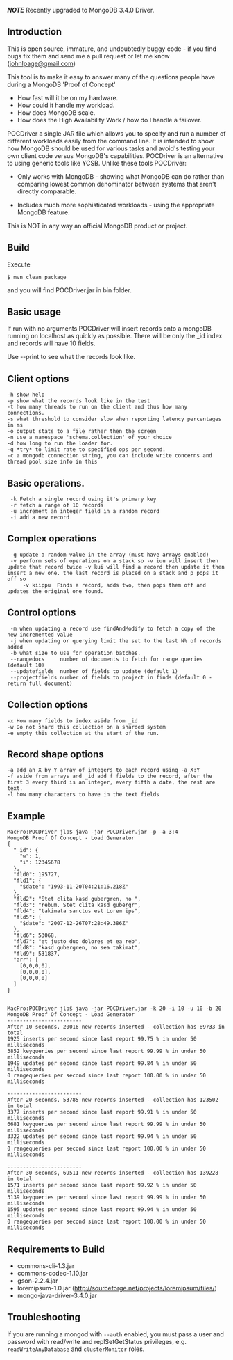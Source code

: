 ***NOTE***
Recently upgraded to MongoDB 3.4.0 Driver.

Introduction
------------
This is open source, immature, and undoubtedly buggy code - if you find bugs fix them and send me a pull request or let me know (johnlpage@gmail.com)
 
This tool is to make it easy to answer many of the questions people have during a MongoDB 'Proof of Concept'

* How fast will it be on my hardware.
* How could it handle my workload.
* How does MongoDB scale.
* How does the High Availability Work / how do I handle a failover.


POCDriver a single JAR file which allows you to specify and run a number of different workloads easily from the command line. It is intended to show how MongoDB should be used for various tasks and avoid's testing your own client code versus MongoDB's capabilities. POCDriver is an alternative to using generic tools like YCSB. Unlike these tools POCDriver:
  * Only works with MongoDB - showing what MongoDB can do rather than comparing lowest common denominator between systems that aren't directly comparable.

  * Includes much more sophisticated workloads - using the appropriate MongoDB feature.

  This is NOT in any way an official MongoDB product or project.

Build
-----

Execute

```
$ mvn clean package
```

and you will find POCDriver.jar in bin folder.



Basic usage
-----------

If run with no arguments POCDriver will insert records onto a mongoDB running on localhost as quickly as possible. 
There will be only the _id index and records will have 10 fields.

Use --print to see what the records look like.

Client options
-------------
```
-h show help
-p show what the records look like in the test
-t how many threads to run on the client and thus how many connections.
-s what threshold to consider slow when reporting latency percentages in ms
-o output stats to a file rather then the screen
-n use a namespace 'schema.collection' of your choice
-d how long to run the loader for.
-q *try* to limit rate to specified ops per second.
-c a mongodb connection string, you can include write concerns and thread pool size info in this
```


Basic operations.
-----------------
```
 -k Fetch a single record using it's primary key
 -r fetch a range of 10 records
 -u increment an integer field in a random record
 -i add a new record
```

Complex operations
------------------
```
 -g update a random value in the array (must have arrays enabled)
 -v perform sets of operations on a stack so -v iuu will insert then update that record twice -v kui will find a record then update it then insert a new one. the last record is placed on a stack and p pops it off so
     -v kiippu  Finds a record, adds two, then pops them off and updates the original one found.
 ```
 
Control options
---------------
```
 -m when updating a record use findAndModify to fetch a copy of the new incremented value
 -j when updating or querying limit the set to the last N% of records added
 -b what size to use for operation batches.
 --rangedocs     number of documents to fetch for range queries (default 10)
 --updatefields  number of fields to update (default 1)
 --projectfields number of fields to project in finds (default 0 - return full document)
```
Collection options
-------------------
```
-x How many fields to index aside from _id
-w Do not shard this collection on a sharded system
-e empty this collection at the start of the run.
```
Record shape options
--------------------
```
-a add an X by Y array of integers to each record using -a X:Y
-f aside from arrays and _id add f fields to the record, after the first 3 every third is an integer, every fifth a date, the rest are text.
-l how many characters to have in the text fields
```

Example
-------

```
MacPro:POCDriver jlp$ java -jar POCDriver.jar -p -a 3:4
MongoDB Proof Of Concept - Load Generator
{
  "_id": {
    "w": 1,
    "i": 12345678
  },
  "fld0": 195727,
  "fld1": {
    "$date": "1993-11-20T04:21:16.218Z"
  },
  "fld2": "Stet clita kasd gubergren, no ",
  "fld3": "rebum. Stet clita kasd gubergr",
  "fld4": "takimata sanctus est Lorem ips",
  "fld5": {
    "$date": "2007-12-26T07:28:49.386Z"
  },
  "fld6": 53068,
  "fld7": "et justo duo dolores et ea reb",
  "fld8": "kasd gubergren, no sea takimat",
  "fld9": 531837,
  "arr": [
    [0,0,0,0],
    [0,0,0,0],
    [0,0,0,0]
  ]
}


MacPro:POCDriver jlp$ java -jar POCDriver.jar -k 20 -i 10 -u 10 -b 20
MongoDB Proof Of Concept - Load Generator
------------------------
After 10 seconds, 20016 new records inserted - collection has 89733 in total 
1925 inserts per second since last report 99.75 % in under 50 milliseconds
3852 keyqueries per second since last report 99.99 % in under 50 milliseconds
1949 updates per second since last report 99.84 % in under 50 milliseconds
0 rangequeries per second since last report 100.00 % in under 50 milliseconds

------------------------
After 20 seconds, 53785 new records inserted - collection has 123502 in total 
3377 inserts per second since last report 99.91 % in under 50 milliseconds
6681 keyqueries per second since last report 99.99 % in under 50 milliseconds
3322 updates per second since last report 99.94 % in under 50 milliseconds
0 rangequeries per second since last report 100.00 % in under 50 milliseconds

------------------------
After 30 seconds, 69511 new records inserted - collection has 139228 in total 
1571 inserts per second since last report 99.92 % in under 50 milliseconds
3139 keyqueries per second since last report 99.99 % in under 50 milliseconds
1595 updates per second since last report 99.94 % in under 50 milliseconds
0 rangequeries per second since last report 100.00 % in under 50 milliseconds

```


Requirements to Build
---------------------

  * commons-cli-1.3.jar
  * commons-codec-1.10.jar
  * gson-2.2.4.jar
  * loremipsum-1.0.jar (http://sourceforge.net/projects/loremipsum/files/)
  * mongo-java-driver-3.4.0.jar


Troubleshooting
---------------

If you are running a mongod with `--auth` enabled, you must pass a user and password with read/write and replSetGetStatus privileges, e.g. `readWriteAnyDatabase` and `clusterMonitor` roles.  

